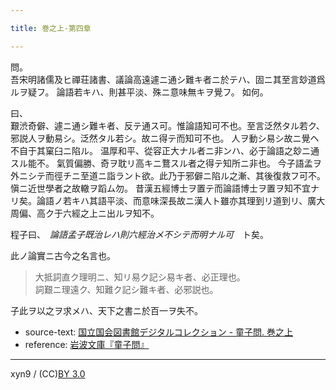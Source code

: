 ```yaml
---

title: 巻之上-第四章

---
```



問。  
吾宋明諸儒及ヒ禪荘諸書、議論高遠遽ニ通シ難キ者ニ於テハ、固ニ其至言玅道爲ルヲ疑フ。
論語若キハ、則甚平淡、殊ニ意味無キヲ覺フ。
如何。

曰、  
艱渋奇僻、遽ニ通シ難キ者、反テ通ス可。惟論語知可不也。至言泛然タル若ク、邪説人ヲ動易シ。泛然タル若シ。故ニ得テ而知可不也。
人ヲ動シ易シ故ニ覺ヘ不自于其窠臼ニ陷ル。
温厚和平、從容正大ナル者ニ非ンハ、必于論語之玅ニ通スル能不。
氣質偏勝、奇ヲ耽リ高キニ鶩スル者之得テ知所ニ非也。
今子語孟ヲ外ニシテ而徑チニ至道ニ詣ラント欲。此乃于邪僻ニ陷ル之漸、其後復救フ可不。愼ニ近世學者之故轍ヲ蹈ム勿。
昔漢五經博士ヲ置テ而論語博士ヲ置ヲ知不宜ナリ矣。論語ノ若キハ其語平淡、而意味深長故ニ漢人ト雖亦其理到リ道到リ、廣大周偏、高ク于六經之上ニ出ルヲ知不。

程子曰、　<cite>論語孟子既治レハ則六經治メ不シテ而明ナル可</cite>　ト矣。

此ノ論實ニ古今之名言也。

> 大抵詞直ク理明ニ、知リ易ク記シ易キ者、必正理也。  
> 詞艱ニ理遠ク、知難ク記シ難キ者、必邪説也。

子此ヲ以之ヲ求メハ、天下之書ニ於百一ヲ失不。





* source-text: [国立国会図書館デジタルコレクション - 童子問. 巻之上](http://dl.ndl.go.jp/info:ndljp/pid/757852/7)
* reference: [岩波文庫『童子問』](http://iss.ndl.go.jp/books/R100000002-I000001238419-00)

---
xyn9 / (CC)[BY 3.0](https://creativecommons.org/licenses/by/3.0/deed)
